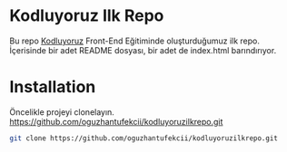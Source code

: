 # Kodluyoruz Ilk Repo
Bu repo [Kodluyoruz](https://www.kodluyoruz.org) Front-End Eğitiminde oluşturduğumuz ilk repo. İçerisinde bir adet README dosyası, bir adet de index.html barındırıyor.
# Installation

Öncelikle projeyi clonelayın. https://github.com/oguzhantufekcii/kodluyoruzilkrepo.git

```bash
git clone https://github.com/oguzhantufekcii/kodluyoruzilkrepo.git
```
